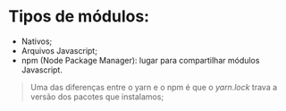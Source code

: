 # Tipos de módulos:

 - Nativos;
 - Arquivos Javascript;
 - npm (Node Package Manager): lugar para compartilhar módulos Javascript.
 

>  Uma das diferenças entre o yarn e o npm é que o *yarn.lock* trava a
> versão dos pacotes que instalamos;
